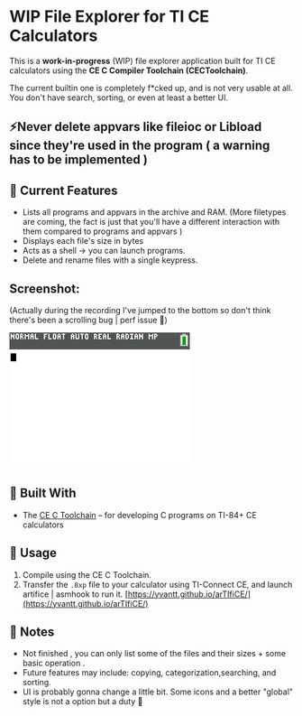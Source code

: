# WIP File Explorer for TI CE Calculators

This is a **work-in-progress** (WIP) file explorer application built for TI CE calculators using the **CE C Compiler Toolchain (CECToolchain)**.

The current builtin one is completely f\*cked up, and is not very usable at all. You don't have search, sorting, or even at least a better UI.

## ⚡Never delete appvars like fileioc or Libload since they're used in the program ( a warning has to be implemented )


## 🚧 Current Features

- Lists all programs and appvars in the archive and RAM. (More filetypes are coming, the fact is just that you'll have a different interaction with them compared to programs and appvars )
- Displays each file's size in bytes
- Acts as a shell -> you can launch programs.
- Delete and rename files with a single keypress.

## Screenshot:

(Actually during the recording I've jumped to the bottom so don't think there's been a scrolling bug | perf issue 🫡) 

![image info](./screenshot.png)

## 🔧 Built With

- The [CE C Toolchain](https://github.com/CE-Programming/toolchain) – for developing C programs on TI-84+ CE calculators

## 📝 Usage

1. Compile using the CE C Toolchain.
2. Transfer the `.8xp` file to your calculator using TI-Connect CE, and launch artifice | asmhook to run it. [https://yvantt.github.io/arTIfiCE/](https://yvantt.github.io/arTIfiCE/)

## 📌 Notes

- Not finished , you can only list some of the files and their sizes + some basic operation .
- Future features may include: copying, categorization,searching, and sorting.
- UI is probably gonna change a little bit. Some icons and a better "global" style is not a option but a duty 🥹
